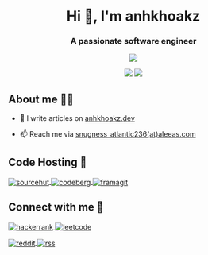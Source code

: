 <h1 align="center">Hi 👋, I'm anhkhoakz</h1>
<h3 align="center">A passionate software engineer</h3>

<p align="center"><img src="https://komarev.com/ghpvc/?username=anhkhoakz&label=Profile%20views&color=0e75b6&style=flat"></img></p>

<div align="center">
  <picture>
    <source
      srcset="https://github-readme-stats.vercel.app/api?username=anhkhoakz&show_icons=true&theme=dark&hide_border=true"
      media="(prefers-color-scheme: dark)"
    />
    <source
      srcset="https://github-readme-stats.vercel.app/api?username=anhkhoakz&show_icons=true&hide_border=true"
      media="(prefers-color-scheme: light), (prefers-color-scheme: no-preference)"
    />
    <img src="https://github-readme-stats.vercel.app/api?username=anhkhoakz&show_icons=true&hide_border=true" />
  </picture>

  <picture>
    <source
      srcset="https://github-readme-stats.vercel.app/api/top-langs/?username=anhkhoakz&layout=compact&hide_border=true&theme=dark&"
      media="(prefers-color-scheme: dark)"
    />
    <source
      srcset="https://github-readme-stats.vercel.app/api/top-langs/?username=anhkhoakz&theme=default&layout=compact&hide_border=true"
      media="(prefers-color-scheme: lsight), (prefers-color-scheme: no-preference)"
    />
    <img src="https://github-readme-stats.vercel.app/api/top-langs/?username=anhkhoakz&theme=default&layout=compact&hide_border=true" />
  </picture>
</div>

## About me 🧑‍💻

-   📝 I write articles on [anhkhoakz.dev](https://www.anhkhoakz.dev/)

-   📫 Reach me via [snugness_atlantic236(at)aleeas.com](mailto:snugness_atlantic236(at)aleeas.com)

## Code Hosting 🚀

<p>
  <a href="https://sr.ht/~anhkhoakz/" target="blank">
      <img align="center"
          src="https://img.shields.io/badge/SourceHut-white?style=for-the-badge&logo=sourcehut&logoColor=black"
          alt="sourcehut"/>
  </a>
  <a href="https://codeberg.org/anhkhoakz/" target="blank">
      <img align="center"
          src="https://img.shields.io/badge/CodeBerg-white?style=for-the-badge&logo=forgejo&logoColor=black"
          alt="codeberg" />
  </a>
  <a href="https://framagit.org/anhkhoakz" target="blank">
      <img align="center"
          src="https://img.shields.io/badge/framagit-white?style=for-the-badge&logo=gitlab&logoColor=black"
          alt="framagit" />
  </a>
</p>

## Connect with me 🤝

<p>
  <a href="https://www.hackerrank.com/anhkhoakz" target="blank">
      <img align="center"
          src="https://img.shields.io/badge/hackerrank-white?style=for-the-badge&logo=hackerrank&logoColor=black"
          alt="hackerrank"/>
  </a>
  <a href="https://www.leetcode.com/anhkhoakz" target="blank">
      <img align="center"
          src="https://img.shields.io/badge/leetcode-white?style=for-the-badge&logo=leetcode&logoColor=black"
          alt="leetcode" />
  </a>
</p>
<p>
<a href="https://www.reddit.com/user/OddPlenty9884/" target="blank">
        <img align="center"
            src="https://img.shields.io/badge/reddit-white?style=for-the-badge&logo=reddit&logoColor=black"
            alt="reddit" />
    </a>
    <a href="/https://www.anhkhoakz.dev/index.xml" target="blank">
        <img align="center"
            src="https://img.shields.io/badge/rss-white?style=for-the-badge&logo=rss&logoColor=black"
            alt="rss" />
    </a>
</p>
